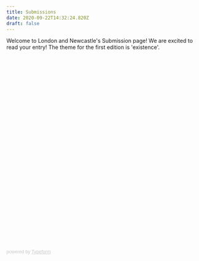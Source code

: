 ```yaml
---
title: Submissions
date: 2020-09-22T14:32:24.820Z
draft: false
---
```

Welcome to London and Newcastle's Submission page! We are excited to read your entry!  The theme for the first edition is 'existence'.

<div class="typeform-widget" data-url="https://form.typeform.com/to/wEJdDLmP" style="width: 100%; height: 500px;"></div> <script> (function() { var qs,js,q,s,d=document, gi=d.getElementById, ce=d.createElement, gt=d.getElementsByTagName, id="typef_orm", b="https://embed.typeform.com/"; if(!gi.call(d,id)) { js=ce.call(d,"script"); js.id=id; js.src=b+"embed.js"; q=gt.call(d,"script")[0]; q.parentNode.insertBefore(js,q) } })() </script> <div style="font-family: Sans-Serif;font-size: 12px;color: #999;opacity: 0.5; padding-top: 5px;"> powered by <a href="https://admin.typeform.com/signup?utm_campaign=wEJdDLmP&utm_source=typeform.com-01EJV6D82NA22EJCKYBMEYFFGG-free&utm_medium=typeform&utm_content=typeform-embedded-poweredbytypeform&utm_term=EN" style="color: #999" target="_blank">Typeform</a> </div>